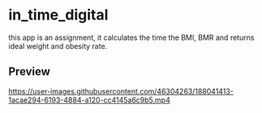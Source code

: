# in_time_digital

this app is an assignment, it calculates the time the BMI, BMR and returns ideal weight and obesity rate.

## Preview


https://user-images.githubusercontent.com/46304263/188041413-1acae294-6193-4884-a120-cc4145a6c9b5.mp4

